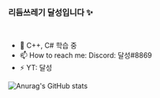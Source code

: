 ### 리듬쓰레기 달성입니다 ✨
<img src="https://www.dimigo.hs.kr/files/attach/xeicon/favicon.ico" width="15px">

- 🌱 C++, C# 학습 중
- 📫 How to reach me: Discord: 달성#8869
- ⚡ YT: 달성

![Anurag's GitHub stats](https://github-readme-stats.vercel.app/api?username=noonnight10&show_icons=true&theme=radical)



  
